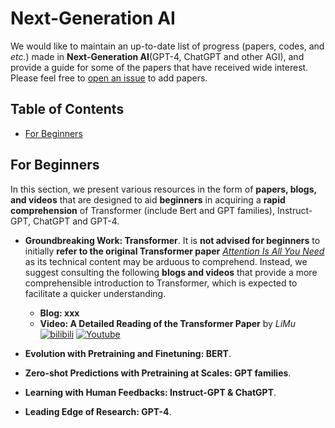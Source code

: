 # Next-Generation AI

We would like to maintain an up-to-date list of progress (papers, codes, and *etc.*) made in **Next-Generation AI**(GPT-4, ChatGPT and other AGI), and provide a guide for some of the papers that have received wide interest.
Please feel free to [open an issue](SCUT-AILab/Next-Generation-AI-awesome) to add papers.

## <a name="toc">Table of Contents</a>

- <a href="#for-beginner">For Beginners</a>

## <a name="for-beginner">For Beginners</a>

In this section, we present various resources in the form of **papers, blogs, and videos** that are designed to aid **beginners** in acquiring a **rapid comprehension** of Transformer (include Bert and GPT families), Instruct-GPT, ChatGPT and GPT-4.

- **Groundbreaking Work: Transformer**. It is **not advised for beginners** to initially **refer to the original Transformer paper** [*Attention Is All You Need*](https://proceedings.neurips.cc/paper_files/paper/2017/file/3f5ee243547dee91fbd053c1c4a845aa-Paper.pdf) as its technical content may be arduous to comprehend.  Instead, we suggest consulting the following **blogs and videos** that provide a more comprehensible introduction to Transformer, which is expected to facilitate a quicker understanding.

  - **Blog: xxx**
  - **Video: A Detailed Reading of the Transformer Paper** by *LiMu* [![bilibili](https://img.shields.io/badge/dynamic/json?label=views&style=social&logo=bilibili&query=data.stat.view&url=https%3A%2F%2Fapi.bilibili.com%2Fx%2Fweb-interface%2Fview%3Fbvid%3DBV1pu411o7BE)](https://www.bilibili.com/video/BV1pu411o7BE/) [![Youtube](https://img.shields.io/youtube/views/nzqlFIcCSWQ?style=social)](https://youtu.be/nzqlFIcCSWQ)

- **Evolution with Pretraining and Finetuning: BERT**.

- **Zero-shot Predictions with Pretraining at Scales: GPT families**.

- **Learning with Human Feedbacks: Instruct-GPT & ChatGPT**.

- **Leading Edge of Research: GPT-4**.
